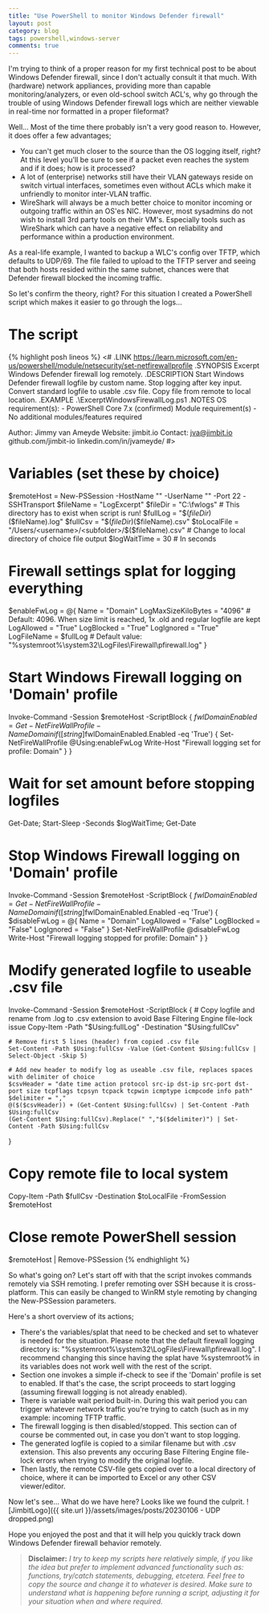 ```yaml
---
title: "Use PowerShell to monitor Windows Defender firewall"
layout: post
category: blog
tags: powershell,windows-server
comments: true
---
```


I'm trying to think of a proper reason for my first technical post to be about Windows Defender firewall, since I don't actually consult it that much. With (hardware) network appliances, providing more than capable monitoring/analyzers, or even old-school switch ACL's, why go through the trouble of using Windows Defender firewall logs which are neither viewable in real-time nor formatted in a proper fileformat?

Well... Most of the time there probably isn't a very good reason to. However, it does offer a few advantages;
- You can't get much closer to the source than the OS logging itself, right? At this level you'll be sure to see if a packet even reaches the system and if it does; how is it processed?
- A lot of (enterprise) networks still have their VLAN gateways reside on switch virtual interfaces, sometimes even without ACLs which make it unfriendly to monitor inter-VLAN traffic.
- WireShark will always be a much better choice to monitor incoming or outgoing traffic within an OS'es NIC. However, most sysadmins do not wish to install 3rd party tools on their VM's. Especially tools such as WireShark which can have a negative effect on reliability and performance within a production environment.

As a real-life example, I wanted to backup a WLC's config over TFTP, which defaults to UDP/69. The file failed to upload to the TFTP server and seeing that both hosts resided within the same subnet, chances were that Defender firewall blocked the incoming traffic.

So let's confirm the theory, right? For this situation I created a PowerShell script which makes it easier to go through the logs...
<!--more-->
# The script
{% highlight posh lineos %}
<#
.LINK
  https://learn.microsoft.com/en-us/powershell/module/netsecurity/set-netfirewallprofile
.SYNOPSIS
  Excerpt Windows Defender firewall log remotely.
.DESCRIPTION
  Start Windows Defender firewall logfile by custom name.
  Stop logging after key input.
  Convert standard logfile to usable .csv file.
  Copy file from remote to local location.
.EXAMPLE
  .\ExcerptWindowsFirewallLog.ps1
.NOTES
  OS requirement(s):		- PowerShell Core 7.x (confirmed)
  Module requirement(s)		- No additional modules/features required

  Author:			Jimmy van Ameyde
  Website:			jimbit.io
  Contact:			jva@jimbit.io
				github.com/jimbit-io
				linkedin.com/in/jvameyde/
#>

# Variables (set these by choice)
$remoteHost = New-PSSession -HostName "<remotehost>" -UserName "<username>" -Port 22 -SSHTransport
$fileName = "LogExcerpt"
$fileDir = "C:\fwlogs\" # This directory has to exist when script is run!
$fullLog = "$($fileDir)$($fileName).log"
$fullCsv = "$($fileDir)$($fileName).csv"
$toLocalFile = "/Users/<username>/<subfolder>/$($fileName).csv" # Change to local directory of choice file output
$logWaitTime = 30 # In seconds


# Firewall settings splat for logging everything
$enableFwLog = @{
	Name				= "Domain"
	LogMaxSizeKiloBytes		= "4096" # Default: 4096. When size limit is reached, 1x .old and regular logfile are kept
	LogAllowed			= "True"
	LogBlocked			= "True"
	LogIgnored			= "True"
	LogFileName 			= $fullLog # Default value: "%systemroot%\system32\LogFiles\Firewall\pfirewall.log"
}

# Start Windows Firewall logging on 'Domain' profile
Invoke-Command -Session $remoteHost -ScriptBlock {
	$fwlDomainEnabled = Get-NetFireWallProfile -Name Domain
	if ([string]$fwlDomainEnabled.Enabled -eq 'True') {
		Set-NetFireWallProfile @Using:enableFwLog
		Write-Host "Firewall logging set for profile: Domain"
	}
}


# Wait for set amount before stopping logfiles
Get-Date; Start-Sleep -Seconds $logWaitTime; Get-Date


# Stop Windows Firewall logging on 'Domain' profile
Invoke-Command -Session $remoteHost -ScriptBlock {
	$fwlDomainEnabled = Get-NetFireWallProfile -Name Domain
	if ([string]$fwlDomainEnabled.Enabled -eq 'True') {
		$disableFwLog = @{
			Name				= "Domain"
			LogAllowed			= "False"
			LogBlocked			= "False"
			LogIgnored			= "False"
		}
		Set-NetFireWallProfile @disableFwLog
		Write-Host "Firewall logging stopped for profile: Domain"
	}
}


# Modify generated logfile to useable .csv file
Invoke-Command -Session $remoteHost -ScriptBlock {
	# Copy logfile and rename from .log to .csv extension to avoid Base Filtering Engine file-lock issue
	Copy-Item -Path "$Using:fullLog" -Destination "$Using:fullCsv"

	# Remove first 5 lines (header) from copied .csv file
	Set-Content -Path $Using:fullCsv -Value (Get-Content $Using:fullCsv | Select-Object -Skip 5)

	# Add new header to modify log as useable .csv file, replaces spaces with delimiter of choice
	$csvHeader = "date time action protocol src-ip dst-ip src-port dst-port size tcpflags tcpsyn tcpack tcpwin icmptype icmpcode info path"
	$delimiter = ","
	@($($csvHeader)) + (Get-Content $Using:fullCsv) | Set-Content -Path $Using:fullCsv
	(Get-Content $Using:fullCsv).Replace(" ","$($delimiter)") | Set-Content -Path $Using:fullCsv
}


# Copy remote file to local system
Copy-Item -Path $fullCsv -Destination $toLocalFile -FromSession $remoteHost


# Close remote PowerShell session
$remoteHost | Remove-PSSession
{% endhighlight %}

So what's going on?
Let's start off with that the script invokes commands remotely via SSH remoting. I prefer remoting over SSH because it is cross-platform. This can easily be changed to WinRM style remoting by changing the New-PSSession parameters.

Here's a short overview of its actions;
- There's the variables/splat that need to be checked and set to whatever is needed for the situation. Please note that the default firewall logging directory is: "%systemroot%\system32\LogFiles\Firewall\pfirewall.log". I recommend changing this since having the splat have %systemroot% in its variables does not work well with the rest of the script.
- Section one invokes a simple if-check to see if the 'Domain' profile is set to enabled. If that's the case, the script proceeds to start logging (assuming firewall logging is not already enabled).
- There is variable wait period built-in. During this wait period you can trigger whatever network traffic you're trying to catch (such as in my example: incoming TFTP traffic.
- The firewall logging is then disabled/stopped. This section can of course be commented out, in case you don't want to stop logging.
- The generated logfile is copied to a similar filename but with .csv extension. This also prevents any occuring Base Filtering Engine file-lock errors when trying to modify the original logfile.
- Then lastly, the remote CSV-file gets copied over to a local directory of choice, where it can be imported to Excel or any other CSV viewer/editor.

Now let's see... What do we have here? Looks like we found the culprit.
![JimbitLogo]({{ site.url }}/assets/images/posts/20230106 - UDP dropped.png)

Hope you enjoyed the post and that it will help you quickly track down Windows Defender firewall behavior remotely.

> **Disclaimer:** *I try to keep my scripts here relatively simple, if you like the idea but prefer to implement advanced functionality such as: functions, try/catch statements, debugging, etcetera. Feel free to copy the source and change it to whatever is desired. Make sure to understand what is happening before running a script, adjusting it for your situation when and where required.*
